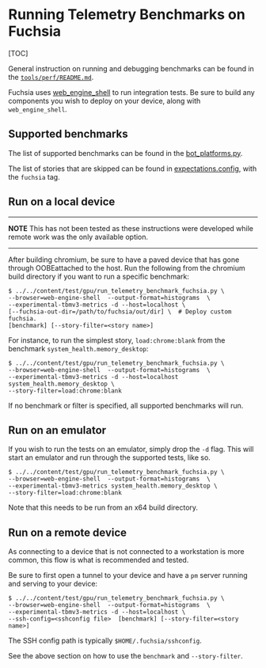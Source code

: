 # Running Telemetry Benchmarks on Fuchsia

[TOC]

General instruction on running and debugging benchmarks can be found in the
[`tools/perf/README.md`](../../tools/perf/README.md).

Fuchsia uses [web_engine_shell](../../fuchsia_web/webengine/test/README.md) to run
integration tests. Be sure to build any components you wish to deploy on your
device, along with `web_engine_shell`.

## Supported benchmarks

The list of supported benchmarks can be found in the
[bot_platforms.py](https://source.chromium.org/chromium/chromium/src/+/main:tools/perf/core/bot_platforms.py?q=_FUCHSIA_PERF_FYI_BENCHMARK_CONFIGS).

The list of stories that are skipped can be found in
[expectations.config](https://source.chromium.org/chromium/chromium/src/+/main:tools/perf/expectations.config),
with the `fuchsia` tag.

## Run on a local device

---

**NOTE** This has not been tested as these instructions were developed while
remote work was the only available option.

---

After building chromium, be sure to have a paved device that has gone through
OOBEattached to the host. Run the following from the chromium build
directory if you want to run a specific benchmark:

```shell
$ ../../content/test/gpu/run_telemetry_benchmark_fuchsia.py \
--browser=web-engine-shell  --output-format=histograms  \
--experimental-tbmv3-metrics -d --host=localhost \
[--fuchsia-out-dir=/path/to/fuchsia/out/dir] \  # Deploy custom fuchsia.
[benchmark] [--story-filter=<story name>]
```

For instance, to run the simplest story, `load:chrome:blank` from the benchmark
`system_health.memory_desktop`:

```shell
$ ../../content/test/gpu/run_telemetry_benchmark_fuchsia.py \
--browser=web-engine-shell  --output-format=histograms  \
--experimental-tbmv3-metrics -d --host=localhost system_health.memory_desktop \
--story-filter=load:chrome:blank
```

If no benchmark or filter is specified, all supported benchmarks will run.

## Run on an emulator
If you wish to run the tests on an emulator, simply drop the `-d` flag. This
will start an emulator and run through the supported tests, like so.

```shell
$ ../../content/test/gpu/run_telemetry_benchmark_fuchsia.py \
--browser=web-engine-shell  --output-format=histograms  \
--experimental-tbmv3-metrics system_health.memory_desktop \
--story-filter=load:chrome:blank
```

Note that this needs to be run from an x64 build directory.

## Run on a remote device

As connecting to a device that is not connected to a workstation is more common,
this flow is what is recommended and tested.

Be sure to first open a tunnel to your device and have a `pm` server running and
serving to your device:

```shell
$ ../../content/test/gpu/run_telemetry_benchmark_fuchsia.py \
--browser=web-engine-shell  --output-format=histograms  \
--experimental-tbmv3-metrics -d --host=localhost \
--ssh-config=<sshconfig file>  [benchmark] [--story-filter=<story name>]
```
The SSH config path is typically `$HOME/.fuchsia/sshconfig`.

See the above section on how to use the `benchmark` and `--story-filter`.

